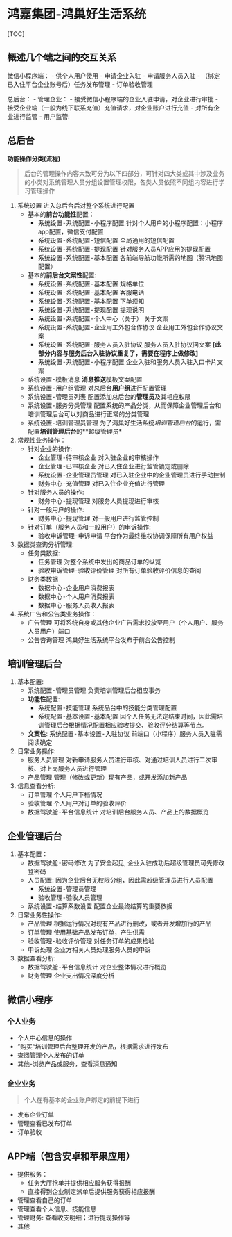 # 鸿嘉集团-鸿巢好生活系统
[TOC]

## 概述几个端之间的交互关系
微信小程序端：
    - 供个人用户使用
    - 申请企业入驻
    - 申请服务人员入驻
    - （绑定已入住平台企业账号后）任务发布管理
    - 订单验收管理

总后台：
    - 管理企业：
        - 接受微信小程序端的企业入驻申请，对企业进行审批
        - 接受企业端（一般为线下联系充值）充值请求，对企业账户进行充值
        - 对所有企业进行监管
    - 用户监管:

## 总后台

**功能操作分类(流程)**

> 后台的管理操作内容大致可分为以下四部分，可针对四大类或其中涉及业务的小类对系统管理人员分组设置管理权限，各类人员依照不同组内容进行学习管理操作

1. <kbd>系统设置</kbd> 进入总后台后对整个系统进行配置 
    - 基本的**前台功能性**配置：
        - <kbd>系统设置-系统配置-小程序配置</kbd> 针对个人用户的小程序配置：小程序app配置，微信支付配置 
        - <kbd>系统设置-系统配置-短信配置</kbd> 全局通用的短信配置 
        - <kbd>系统设置-系统配置-提现配置</kbd> 针对服务人员APP应用的提现配置
        - <kbd>系统设置-系统配置-基本配置</kbd> 各前端导航功能所需的地图（腾讯地图配置）
    - 基本的**前后台文案性**配置:
        - <kbd>系统设置-系统配置-基本配置</kbd> 规格单位 
        - <kbd>系统设置-系统配置-基本配置</kbd> 客服电话
        - <kbd>系统设置-系统配置-基本配置</kbd> 下单须知
        - <kbd>系统设置-系统配置-提现配置</kbd> 提现说明
        - <kbd>系统设置-系统配置-个人中心（关于）</kbd> 关于文案
        - <kbd>系统设置-系统配置-企业用工外包合作协议</kbd> 企业用工外包合作协议文案
        - <kbd>系统设置-系统配置-服务人员入驻协议</kbd> 服务人员入驻协议问文案 **[此部分内容与服务后台入驻协议重复了，需要在程序上做修改]**
        - <kbd>系统设置-系统配置-小程序配置</kbd> 企业入驻和服务人员入驻入口卡片文案
    - <kbd>系统设置-模板消息</kbd> **消息推送**模板文案配置
    - <kbd>系统设置-用户组管理</kbd> 对总后台**用户组**进行配置管理
    - <kbd>系统设置-管理员列表</kbd> 配置添加总后台的**管理员**及其相应权限
    - <kbd>系统设置-服务分类管理</kbd> 配置系统的产品分类，从而保障企业管理后台和培训管理后台可以对商品进行正常的分类管理
    - <kbd>系统设置-培训管理员管理</kbd> 为了鸿巢好生活系统*培训管理后台*的运行，需配置**培训管理后台**的**超级管理员*
2. 常规性业务操作：
    - 针对企业的操作:
        - <kbd>企业管理-待审核企业</kbd> 对入驻企业的审核操作
        - <kbd>企业管理-已审核企业</kbd> 对已入住企业进行监管锁定或删除
        - <kbd>系统设置-企业管理员管理</kbd> 对已入驻企业中的企业管理员进行手动控制
        - <kbd>财务中心-充值管理</kbd> 对已入住企业充值进行管理
    - 针对服务人员的操作:
        - <kbd>财务中心-提现管理</kbd> 对服务人员提现进行审核
    - 针对一般用户的操作:
        - <kbd>财务中心-提现管理</kbd> 对一般用户进行监管控制
    - 针对订单（服务人员和一般用户）的申诉操作:
        - <kbd>验收申诉管理-申诉申请</kbd> 平台作为最终维权协调保障所有用户权益
3. 数据类查询分析管理:
    - 任务类数据:
        - <kbd>任务管理</kbd> 对整个系统中发出的商品订单的纵览
        - <kbd>验收申诉管理-验收评价管理</kbd> 对所有订单验收评价信息的查阅
    - 财务类数据
        - <kbd>数据中心-企业用户消费报表</kbd>
        - <kbd>数据中心-个人用户消费报表</kbd>
        - <kbd>数据中心-服务人员收入报表</kbd>
4. 系统广告和公告类业务操作：
    - <kbd>广告管理</kbd> 可将系统自身或其他企业广告需求投放至用户（个人用户、服务人员用户）端口
    - <kbd>公告咨询管理</kbd> 鸿巢好生活系统平台发布于前台公告控制

## 培训管理后台

1. 基本配置:
    - <kbd>系统配置-管理员管理</kbd> 负责培训管理后台相应事务 
    - **功能性**配置:
        - <kbd>系统配置-技能管理</kbd> 系统品台中的技能分类管理配置
        - <kbd>系统配置-基本设置-基本配置</kbd> 因个人任务无法定结束时间，因此需培训管理后台根据情况配置相应验收提交、验收评分结算等节点。
    - **文案性**: <kbd>系统配置-基本设置-入驻协议</kbd> 前端口（小程序）服务人员入驻需阅读确定
2. 日常业务操作:
    - <kbd>服务人员管理</kbd> 对新申请服务人员进行审核、对通过培训人员进行二次审核、对上岗服务人员进行管理
    - <kbd>产品管理</kbd> 管理（修改或更新）现有产品，或开发添加新产品
3. 信息查看分析:
    - <kbd>订单管理</kbd> 个人用户下档情况
    - <kbd>验收管理</kbd> 个人用户对订单的验收评价
    - <kbd>数据驾驶舱-平台信息统计</kbd> 对培训后台服务人员、产品上的数据概览


## 企业管理后台

1. 基本配置：
    - <kbd>数据驾驶舱-密码修改</kbd> 为了安全起见, 企业入驻成功后超级管理员可先修改登密码
    - 人员配置: 因为企业后台无权限分组，因此需超级管理员进行人员配置
        - <kbd>系统设置-管理员管理</kbd>
        - <kbd>验收管理-验收人员管理</kbd>
    - <kbd>系统设置-结算系数设置</kbd> 配置企业最终结算的重要依据
2. 日常业务性操作:
   - <kdb>产品管理</kbd> 根据运行情况对现有产品进行删改，或者开发增加行的产品
   - <kbd>订单管理</kbd> 使用基础产品发布订单，产生供需 
   - <kbd>验收管理-验收评价管理</kbd> 对任务订单的成果检验
   - <kbd>申诉处理</kbd> 企业方相关人员处理服务人员的申诉
3. 数据查看分析:
    - <kbd>数据驾驶舱-平台信息统计</kbd> 对企业整体情况进行概览
    - <kbd>财务管理</kbd> 企业支出情况深度分析


## 微信小程序

### 个人业务
- 个人中心信息的操作
- ”购买“培训管理后台整理开发的产品，根据需求进行发布
- 查阅管理个人发布的订单
- 其他-浏览产品或服务，查看消息通知

### 企业业务
> 个人在有基本的企业账户绑定的前提下进行

- 发布企业订单
- 管理查看已发布订单
- 订单验收


## APP端（包含安卓和苹果应用）

- 提供服务：
    - 任务大厅抢单并提供相应服务获得报酬
    - 直接得到企业制定派单后提供服务获得相应报酬
- 管理查看自己的订单
- 管理查看个人信息、技能信息
- 管理财务: 查看收支明细；进行提现操作等
- 其他

